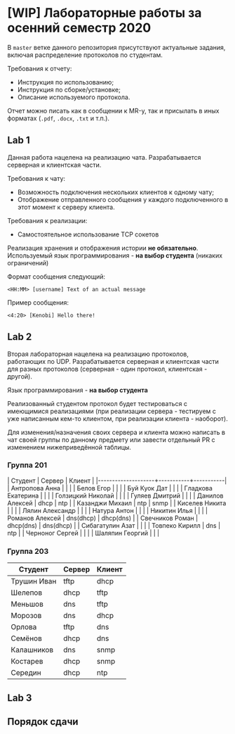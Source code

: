 # [WIP] Лабораторные работы за осенний семестр 2020

В `master` ветке данного репозитория присутствуют актуальные задания, включая 
распределение протоколов по студентам.

Требования к отчету:

* Инструкция по использованию;
* Инструкция по сборке/установке;
* Описание используемого протокола.

Отчет можно писать как в сообщении к MR-у, так и присылать в иных 
форматах (`.pdf`, `.docx`, `.txt` и т.п.).

## Lab 1

Данная работа нацелена на реализацию чата.
Разрабатывается серверная и клиентская части.

Требования к чату:

* Возможность подключения нескольких клиентов к одному чату;
* Отображение отправленного сообщения у каждого подключенного в этот
момент к серверу клиента.

Требования к реализации:

* Самостоятельное использование TCP сокетов

Реализация хранения и отображения истории **не обязательно**.
Используемый язык программирования - **на выбор студента** (никаких ограничений)

Формат сообщения следующий:

```
<HH:MM> [username] Text of an actual message
```

Пример сообщения:

```
<4:20> [Kenobi] Hello there!
```

## Lab 2

Вторая лабораторная нацелена на реализацию протоколов, работающих по UDP.
Разрабатывается серверная и клиентская части для разных протоколов (серверная -
один протокол, клиентская - другой).

Язык программирования - **на выбор студента**

Реализованный студентом протокол будет тестироваться с имеющимися реализациями
(при реализации сервера - тестируем с уже написанным кем-то клиентом, при 
реализации клиента - наоборот).

Для изменения/назначения своих сервера и клиента можно написать в чат своей группы по данному предмету или завести отдельный PR с изменением нижеприведённой таблицы.

### Группа 201

| Студент            | Сервер    | Клиент    |
|--------------------+-----------+-----------|
| Антропова Анна     |           |           |
| Белов Егор         |           |           |
| Буй Куок Дат       |           |           |
| Гладкова Екатерина |           |           |
| Голзицкий Николай  |           |           |
| Гуляев Дмитрий     |           |           |
| Данилов Алексей    | dhcp      | ntp       |
| Казанджи Михаил    | ntp       | snmp      |
| Киселев Никита     |           |           |
| Лялин Александр    |           |           |
| Натура Антон       |           |           |
| Никитин Илья       |           |           |
| Романов Алексей    | dns(dhcp) | dhcp(dns) |
| Свечников Роман    | dhcp(dns) | dns(dhcp) |
| Сибагатулин Азат   |           |           |
| Товпеко Кирилл     | dns       | ntp       |
| Черноног Сергей    |           |           |
| Шаляпин Георгий    |           |           |


### Группа 203

| Студент     | Сервер | Клиент |
| --          | --     | --     |
| Трушин Иван | tftp   | dhcp   |
| Шелепов     | dhcp   | tftp   |
| Меньшов     | dns    | tftp   |
| Морозов     | dns    | dhcp   |
| Орлова      | tftp   | dns    |
| Семёнов     | dhcp   | dns    |
| Калашников  | dns    | snmp   |
| Костарев    | dhcp   | snmp   |
| Середин     | dhcp   | ntp    |


## Lab 3

## Порядок сдачи
